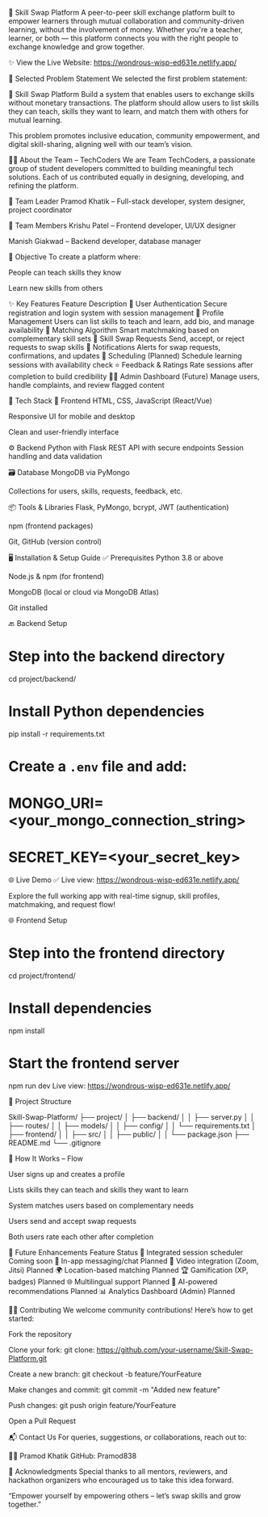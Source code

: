 🧠 Skill Swap Platform
A peer-to-peer skill exchange platform built to empower learners through mutual collaboration and community-driven learning, without the involvement of money. Whether you're a teacher, learner, or both — this platform connects you with the right people to exchange knowledge and grow together.

✨ View the Live Website: https://wondrous-wisp-ed631e.netlify.app/

📌 Selected Problem Statement
We selected the first problem statement:

🔄 Skill Swap Platform
Build a system that enables users to exchange skills without monetary transactions. The platform should allow users to list skills they can teach, skills they want to learn, and match them with others for mutual learning.

This problem promotes inclusive education, community empowerment, and digital skill-sharing, aligning well with our team’s vision.

👨‍💻 About the Team – TechCoders
We are Team TechCoders, a passionate group of student developers committed to building meaningful tech solutions. Each of us contributed equally in designing, developing, and refining the platform.

👤 Team Leader
Pramod Khatik – Full-stack developer, system designer, project coordinator

👥 Team Members
Krishu Patel – Frontend developer, UI/UX designer

Manish Giakwad – Backend developer, database manager

🎯 Objective
To create a platform where:

People can teach skills they know

Learn new skills from others


✨ Key Features
Feature	Description
🔐 User Authentication	Secure registration and login system with session management
👤 Profile Management	Users can list skills to teach and learn, add bio, and manage availability
🧠 Matching Algorithm	Smart matchmaking based on complementary skill sets
🔁 Skill Swap Requests	Send, accept, or reject requests to swap skills
📩 Notifications	Alerts for swap requests, confirmations, and updates
📅 Scheduling (Planned)	Schedule learning sessions with availability check
⭐ Feedback & Ratings	Rate sessions after completion to build credibility
🧑‍💼 Admin Dashboard (Future)	Manage users, handle complaints, and review flagged content

🔧 Tech Stack
📱 Frontend
HTML, CSS, JavaScript (React/Vue)

Responsive UI for mobile and desktop

Clean and user-friendly interface

⚙️ Backend
Python with Flask
REST API with secure endpoints
Session handling and data validation

🗃️ Database
MongoDB via PyMongo

Collections for users, skills, requests, feedback, etc.

📦 Tools & Libraries
Flask, PyMongo, bcrypt, JWT (authentication)

npm (frontend packages)

Git, GitHub (version control)

🖥️ Installation & Setup Guide
✅ Prerequisites
Python 3.8 or above

Node.js & npm (for frontend)

MongoDB (local or cloud via MongoDB Atlas)

Git installed

🔙 Backend Setup

# Step into the backend directory
cd project/backend/

# Install Python dependencies
pip install -r requirements.txt

# Create a `.env` file and add:
# MONGO_URI=<your_mongo_connection_string>
# SECRET_KEY=<your_secret_key>

🌐 Live Demo
✅ Live view: https://wondrous-wisp-ed631e.netlify.app/

Explore the full working app with real-time signup, skill profiles, matchmaking, and request flow!



🌐 Frontend Setup

# Step into the frontend directory
cd project/frontend/

# Install dependencies
npm install

# Start the frontend server
npm run dev
Live view: https://wondrous-wisp-ed631e.netlify.app/

📁 Project Structure

Skill-Swap-Platform/
├── project/
│   ├── backend/
│   │   ├── server.py
│   │   ├── routes/
│   │   ├── models/
│   │   ├── config/
│   │   └── requirements.txt
│   ├── frontend/
│   │   ├── src/
│   │   ├── public/
│   │   └── package.json
├── README.md
└── .gitignore

🧪 How It Works – Flow

User signs up and creates a profile

Lists skills they can teach and skills they want to learn

System matches users based on complementary needs

Users send and accept swap requests

Both users rate each other after completion

🔮 Future Enhancements
Feature	Status
📅 Integrated session scheduler	Coming soon
💬 In-app messaging/chat	Planned
🎥 Video integration (Zoom, Jitsi)	Planned
🌍 Location-based matching	Planned
🏆 Gamification (XP, badges)	Planned
🌐 Multilingual support	Planned
🧠 AI-powered recommendations	Planned
📊 Analytics Dashboard (Admin)	Planned

🧑‍💻 Contributing
We welcome community contributions! Here’s how to get started:

Fork the repository

Clone your fork:
git clone: https://github.com/your-username/Skill-Swap-Platform.git

Create a new branch:
git checkout -b feature/YourFeature

Make changes and commit:
git commit -m "Added new feature"

Push changes:
git push origin feature/YourFeature

Open a Pull Request


📬 Contact Us
For queries, suggestions, or collaborations, reach out to:

👨‍💼 Pramod Khatik
GitHub: Pramod838

🙌 Acknowledgments
Special thanks to all mentors, reviewers, and hackathon organizers who encouraged us to take this idea forward.

“Empower yourself by empowering others – let’s swap skills and grow together.”
